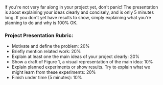 If you're not very far along in your project yet, don't panic!  The presentation is about explaining your ideas clearly and concisely, and is only 5 minutes long.  If you don't yet have results to show, simply explaining what you're planning to do and why is 100% OK.

### Project Presentation Rubric:

  - Motivate and define the problem: 20%
  - Briefly mention related work: 20%
  - Explain at least one the main ideas of your project clearly: 20%
  - Show a draft of Figure 1, a visual representation of the main idea: 10%
  - Explain planned experiments or show results. Try to explain what we might learn from these experiments: 20%
  - Finish under time (5 minutes): 10%
